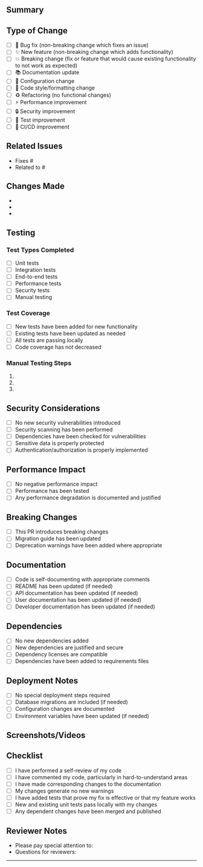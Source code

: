 ## Summary

<!-- Provide a brief summary of the changes in this PR -->

## Type of Change

<!-- Please check the one that applies to this PR using "x" -->

- [ ] 🐛 Bug fix (non-breaking change which fixes an issue)
- [ ] ✨ New feature (non-breaking change which adds functionality)
- [ ] 💥 Breaking change (fix or feature that would cause existing functionality to not work as expected)
- [ ] 📚 Documentation update
- [ ] 🔧 Configuration change
- [ ] 🎨 Code style/formatting change
- [ ] ♻️ Refactoring (no functional changes)
- [ ] ⚡ Performance improvement
- [ ] 🔒 Security improvement
- [ ] 🧪 Test improvement
- [ ] 🚀 CI/CD improvement

## Related Issues

<!-- Link to related issues using keywords like "Fixes #123" or "Addresses #456" -->

- Fixes #
- Related to #

## Changes Made

<!-- Describe the specific changes made in this PR -->

- 
- 
- 

## Testing

<!-- Describe the testing you have performed -->

### Test Types Completed

- [ ] Unit tests
- [ ] Integration tests
- [ ] End-to-end tests
- [ ] Performance tests
- [ ] Security tests
- [ ] Manual testing

### Test Coverage

- [ ] New tests have been added for new functionality
- [ ] Existing tests have been updated as needed
- [ ] All tests are passing locally
- [ ] Code coverage has not decreased

### Manual Testing Steps

1. 
2. 
3. 

## Security Considerations

<!-- Address any security implications -->

- [ ] No new security vulnerabilities introduced
- [ ] Security scanning has been performed
- [ ] Dependencies have been checked for vulnerabilities
- [ ] Sensitive data is properly protected
- [ ] Authentication/authorization is properly implemented

## Performance Impact

<!-- Describe any performance implications -->

- [ ] No negative performance impact
- [ ] Performance has been tested
- [ ] Any performance degradation is documented and justified

## Breaking Changes

<!-- If this is a breaking change, describe what breaks and how to migrate -->

- [ ] This PR introduces breaking changes
- [ ] Migration guide has been updated
- [ ] Deprecation warnings have been added where appropriate

## Documentation

<!-- Confirm documentation has been updated -->

- [ ] Code is self-documenting with appropriate comments
- [ ] README has been updated (if needed)
- [ ] API documentation has been updated (if needed)
- [ ] User documentation has been updated (if needed)
- [ ] Developer documentation has been updated (if needed)

## Dependencies

<!-- List any new dependencies or dependency updates -->

- [ ] No new dependencies added
- [ ] New dependencies are justified and secure
- [ ] Dependency licenses are compatible
- [ ] Dependencies have been added to requirements files

## Deployment Notes

<!-- Any special deployment considerations -->

- [ ] No special deployment steps required
- [ ] Database migrations are included (if needed)
- [ ] Configuration changes are documented
- [ ] Environment variables have been updated (if needed)

## Screenshots/Videos

<!-- Add screenshots or videos if applicable -->

## Checklist

<!-- Ensure all items are completed before requesting review -->

- [ ] I have performed a self-review of my code
- [ ] I have commented my code, particularly in hard-to-understand areas
- [ ] I have made corresponding changes to the documentation
- [ ] My changes generate no new warnings
- [ ] I have added tests that prove my fix is effective or that my feature works
- [ ] New and existing unit tests pass locally with my changes
- [ ] Any dependent changes have been merged and published

## Reviewer Notes

<!-- Any specific areas you want reviewers to focus on -->

- Please pay special attention to:
- Questions for reviewers:

---

<!-- 
By submitting this PR, you confirm that:
1. You have the right to contribute this code
2. Your contributions are licensed under the project's license
3. You have followed the project's coding standards and guidelines
-->